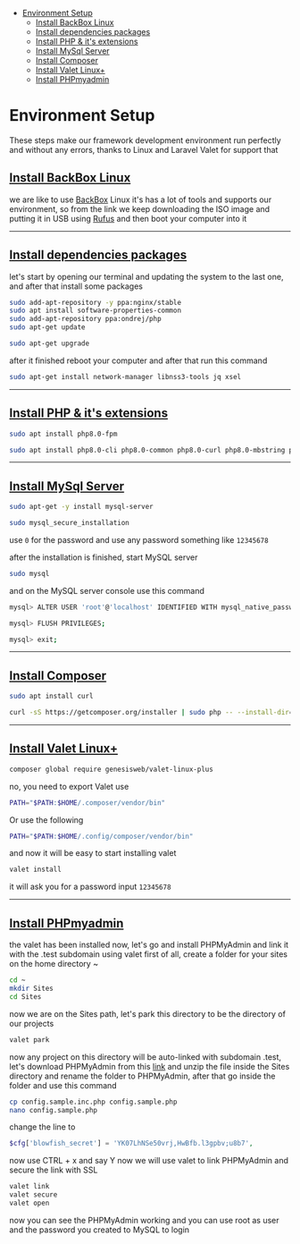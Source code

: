 - [Environment Setup](#)
  - [Install BackBox Linux](#install-backbox-linux)
  - [Install dependencies packages](#install-dependencies-packages)
  - [Install PHP & it's extensions](#install-php--its-extensions)
  - [Install MySql Server](#install-mysql-server)
  - [Install Composer](#install-composer)
  - [Install Valet Linux+](#install-valet-linux)
  - [Install PHPmyadmin](#install-phpmyadmin)

# Environment Setup

These steps make our framework development environment run perfectly and without any errors, thanks to Linux and Laravel Valet for support that

<a name="install-backbox-linux"></a>

## [Install BackBox Linux](#install-backbox-linux)

we are like to use [BackBox](https://www.backbox.org/download/) Linux it's has a lot of tools and supports our environment, so from the link we keep downloading the ISO image and putting it in USB using [Rufus](https://rufus.ie/en/) and then boot your computer into it

<hr>

<a name="install-dependencies-packages"></a>

## [Install dependencies packages](#install-dependencies-packages)

let's start by opening our terminal and updating the system to the last one, and after that install some packages

```bash
sudo add-apt-repository -y ppa:nginx/stable
sudo apt install software-properties-common
sudo add-apt-repository ppa:ondrej/php
sudo apt-get update
```

```bash
sudo apt-get upgrade
```

after it finished reboot your computer and after that run this command

```bash
sudo apt-get install network-manager libnss3-tools jq xsel
```

<hr>

<a name="install-php--its-extensions"></a>

## [Install PHP & it's extensions](#install-php--its-extensions)

```bash
sudo apt install php8.0-fpm
```

```bash
sudo apt install php8.0-cli php8.0-common php8.0-curl php8.0-mbstring php8.0-opcache php8.0-readline php8.0-xml php8.0-zip php8.0-mysql php8.0-gd
```

<hr>

<a name="install-mysql-server"></a>

## [Install MySql Server](#install-mysql-server)

```bash
sudo apt-get -y install mysql-server
```

```bash
sudo mysql_secure_installation
```

use `0` for the password and use any password something like `12345678`

after the installation is finished, start MySQL server

```bash
sudo mysql
```

and on the MySQL server console use this command

```bash
mysql> ALTER USER 'root'@'localhost' IDENTIFIED WITH mysql_native_password BY '12345678';
```

```bash
mysql> FLUSH PRIVILEGES;
```

```bash
mysql> exit;
```

<hr>

<a name="install-composer"></a>

## [Install Composer](#install-composer)

```bash
sudo apt install curl
```

```bash
curl -sS https://getcomposer.org/installer | sudo php -- --install-dir=/usr/local/bin --filename=composer
```
<hr>

<a name="install-valet-linux"></a>

## [Install Valet Linux+](#install-valet-linux)

```bash
composer global require genesisweb/valet-linux-plus
```

no, you need to export Valet use

```bash
PATH="$PATH:$HOME/.composer/vendor/bin"
```

Or use the following

```bash
PATH="$PATH:$HOME/.config/composer/vendor/bin"
```

and now it will be easy to start installing valet

```bash
valet install
```

it will ask you for a password input `12345678`

<hr>

<a name="install-phpmyadmin"></a>

## [Install PHPmyadmin](#install-phpmyadmin)

the valet has been installed now, let's go and install PHPMyAdmin and link it with the .test subdomain using valet
first of all, create a folder for your sites on the home directory ~

```bash
cd ~
mkdir Sites
cd Sites
```

now we are on the Sites path, let's park this directory to be the directory of our projects

```bash
valet park
```

now any project on this directory will be auto-linked with subdomain .test, let's download PHPMyAdmin from this [link](https://www.phpmyadmin.net/) and unzip the file inside the Sites directory and rename the folder to PHPMyAdmin, after that go inside the folder and use this command

```bash
cp config.sample.inc.php config.sample.php
nano config.sample.php
```

change the line to

```php
$cfg['blowfish_secret'] = 'YK07LhNSe50vrj,HwBfb.l3gpbv;u8b7',
```

now use CTRL + x and say Y
now we will use valet to link PHPMyAdmin and secure the link with SSL

```bash
valet link
valet secure
valet open
```

now you can see the PHPMyAdmin working and you can use root as user and the password you created to MySQL to login
